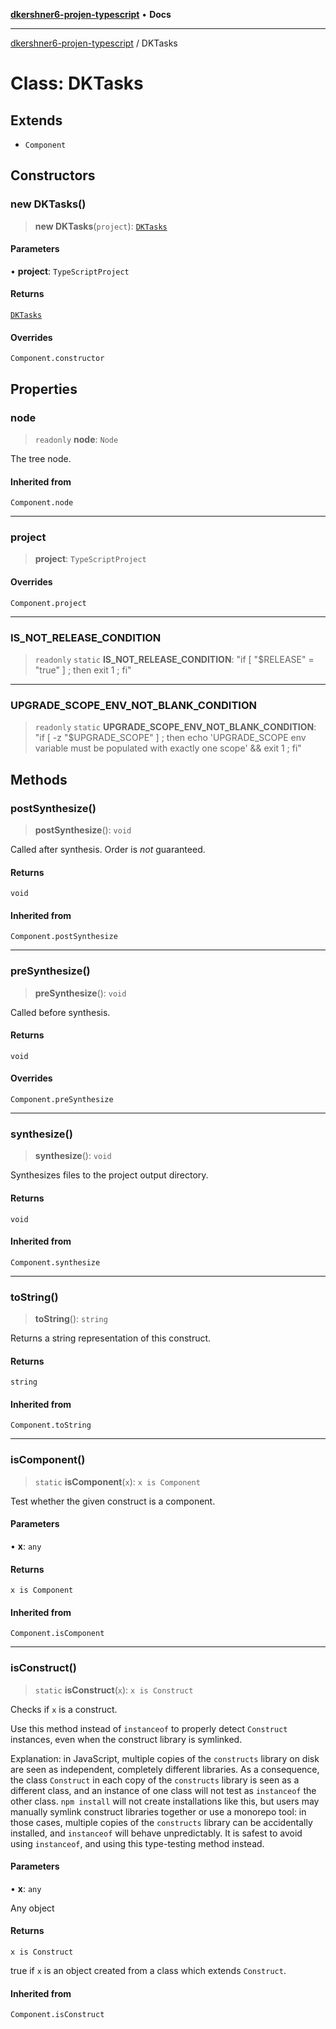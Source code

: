 [**dkershner6-projen-typescript**](../README.md) • **Docs**

***

[dkershner6-projen-typescript](../globals.md) / DKTasks

# Class: DKTasks

## Extends

- `Component`

## Constructors

### new DKTasks()

> **new DKTasks**(`project`): [`DKTasks`](DKTasks.md)

#### Parameters

• **project**: `TypeScriptProject`

#### Returns

[`DKTasks`](DKTasks.md)

#### Overrides

`Component.constructor`

## Properties

### node

> `readonly` **node**: `Node`

The tree node.

#### Inherited from

`Component.node`

***

### project

> **project**: `TypeScriptProject`

#### Overrides

`Component.project`

***

### IS\_NOT\_RELEASE\_CONDITION

> `readonly` `static` **IS\_NOT\_RELEASE\_CONDITION**: "if \[ \"$RELEASE\" = \"true\" \] ; then exit 1 ; fi"

***

### UPGRADE\_SCOPE\_ENV\_NOT\_BLANK\_CONDITION

> `readonly` `static` **UPGRADE\_SCOPE\_ENV\_NOT\_BLANK\_CONDITION**: "if \[ -z \"$UPGRADE\_SCOPE\" \] ; then echo 'UPGRADE\_SCOPE env variable must be populated with exactly one scope' && exit 1 ; fi"

## Methods

### postSynthesize()

> **postSynthesize**(): `void`

Called after synthesis. Order is *not* guaranteed.

#### Returns

`void`

#### Inherited from

`Component.postSynthesize`

***

### preSynthesize()

> **preSynthesize**(): `void`

Called before synthesis.

#### Returns

`void`

#### Overrides

`Component.preSynthesize`

***

### synthesize()

> **synthesize**(): `void`

Synthesizes files to the project output directory.

#### Returns

`void`

#### Inherited from

`Component.synthesize`

***

### toString()

> **toString**(): `string`

Returns a string representation of this construct.

#### Returns

`string`

#### Inherited from

`Component.toString`

***

### isComponent()

> `static` **isComponent**(`x`): `x is Component`

Test whether the given construct is a component.

#### Parameters

• **x**: `any`

#### Returns

`x is Component`

#### Inherited from

`Component.isComponent`

***

### isConstruct()

> `static` **isConstruct**(`x`): `x is Construct`

Checks if `x` is a construct.

Use this method instead of `instanceof` to properly detect `Construct`
instances, even when the construct library is symlinked.

Explanation: in JavaScript, multiple copies of the `constructs` library on
disk are seen as independent, completely different libraries. As a
consequence, the class `Construct` in each copy of the `constructs` library
is seen as a different class, and an instance of one class will not test as
`instanceof` the other class. `npm install` will not create installations
like this, but users may manually symlink construct libraries together or
use a monorepo tool: in those cases, multiple copies of the `constructs`
library can be accidentally installed, and `instanceof` will behave
unpredictably. It is safest to avoid using `instanceof`, and using
this type-testing method instead.

#### Parameters

• **x**: `any`

Any object

#### Returns

`x is Construct`

true if `x` is an object created from a class which extends `Construct`.

#### Inherited from

`Component.isConstruct`
